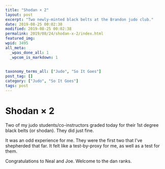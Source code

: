 ```yaml
---
title: "Shodan × 2"
layout: post
excerpt: "Two newly-minted black belts at the Brandon judo club."
date: 2019-08-25 00:02:38
modified: 2019-08-25 00:02:38
permalink: 2019/08/24/shodan-x-2/index.html
featured_img: 
wpid: 3495
all_meta: 
  _wpas_done_all: 1
  _wpcom_is_markdown: 1
  
  
taxonomy_terms_all: ["Judo", "So It Goes"]
post_tag: []
category: ["Judo", "So It Goes"]
tags: post
---
```


# Shodan × 2

Two of my judo students/co-instructors graded today for their 1st degree black belts (or shodan). They did just fine.

It was an odd experience for me. They were the first two that I’ve shepherded that far. It felt like a test-by-proxy for me, as well as a test for them.

Congratulations to Neal and Joe. Welcome to the dan ranks.